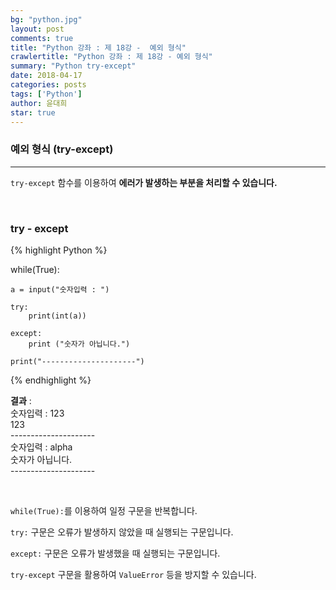 ```yaml
---
bg: "python.jpg"
layout: post
comments: true
title: "Python 강좌 : 제 18강 -  예외 형식"
crawlertitle: "Python 강좌 : 제 18강 - 예외 형식"
summary: "Python try-except"
date: 2018-04-17
categories: posts
tags: ['Python']
author: 윤대희
star: true
---
```


### 예외 형식 (try-except) ###
----------
`try-except` 함수를 이용하여 **에러가 발생하는 부분을 처리할 수 있습니다.**

<br>

<h3>try - except</h3>
{% highlight Python %}

while(True):
    
    a = input("숫자입력 : ")
    
    try:
        print(int(a))
        
    except:
        print ("숫자가 아닙니다.")

    print("---------------------")


{% endhighlight %}

**결과**
:    
숫자입력 : 123<br>
123<br>
---------------------<br>
숫자입력 : alpha<br>
숫자가 아닙니다.<br>
---------------------<br>

<br>

`while(True):`를 이용하여 일정 구문을 반복합니다.

`try:` 구문은 오류가 발생하지 않았을 때 실행되는 구문입니다.

`except:` 구문은 오류가 발생했을 때 실행되는 구문입니다.

`try-except` 구문을 활용하여 `ValueError` 등을 방지할 수 있습니다.

